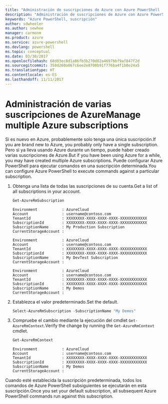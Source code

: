 ```yaml
---
title: "Administración de suscripciones de Azure con Azure PowerShell | Microsoft Docs"
description: "Administración de suscripciones de Azure con Azure PowerShell"
keywords: "Azure PowerShell, suscripción"
author: sdwheeler
ms.author: sewhee
manager: carmonm
ms.product: azure
ms.service: azure-powershell
ms.devlang: powershell
ms.topic: conceptual
ms.date: 03/30/2017
ms.openlocfilehash: 68d03ec8d1a86fb3b270d02a4697bbf9af847f2d
ms.sourcegitcommit: 358d260a867c6ee2e8700b91f776ba4f1b0e24a5
ms.translationtype: HT
ms.contentlocale: es-ES
ms.lasthandoff: 11/11/2017
---
```

# <a name="manage-multiple-azure-subscriptions"></a><span data-ttu-id="a0a2a-104">Administración de varias suscripciones de Azure</span><span class="sxs-lookup"><span data-stu-id="a0a2a-104">Manage multiple Azure subscriptions</span></span>

<span data-ttu-id="a0a2a-105">Si es nuevo en Azure, probablemente solo tenga una única suscripción.</span><span class="sxs-lookup"><span data-stu-id="a0a2a-105">If you are brand new to Azure, you probably only have a single subscription.</span></span> <span data-ttu-id="a0a2a-106">Pero si ya lleva usando Azure durante un tiempo, puede haber creado varias suscripciones de Azure.</span><span class="sxs-lookup"><span data-stu-id="a0a2a-106">But if you have been using Azure for a while, you may have created multiple Azure subscriptions.</span></span> <span data-ttu-id="a0a2a-107">Puede configurar Azure PowerShell para ejecutar comandos en una suscripción determinada.</span><span class="sxs-lookup"><span data-stu-id="a0a2a-107">You can configure Azure PowerShell to execute commands against a particular subscription.</span></span>

1. <span data-ttu-id="a0a2a-108">Obtenga una lista de todas las suscripciones de su cuenta.</span><span class="sxs-lookup"><span data-stu-id="a0a2a-108">Get a list of all subscriptions in your account.</span></span>

    ```powershell
    Get-AzureRmSubscription
    ```

    ```
    Environment           : AzureCloud
    Account               : username@contoso.com
    TenantId              : XXXXXXXX-XXXX-XXXX-XXXX-XXXXXXXXXXXX
    SubscriptionId        : XXXXXXXX-XXXX-XXXX-XXXX-XXXXXXXXXXXX
    SubscriptionName      : My Production Subscription
    CurrentStorageAccount :

    Environment           : AzureCloud
    Account               : username@contoso.com
    TenantId              : XXXXXXXX-XXXX-XXXX-XXXX-XXXXXXXXXXXX
    SubscriptionId        : XXXXXXXX-XXXX-XXXX-XXXX-XXXXXXXXXXXX
    SubscriptionName      : My DevTest Subscription
    CurrentStorageAccount :

    Environment           : AzureCloud
    Account               : username@contoso.com
    TenantId              : XXXXXXXX-XXXX-XXXX-XXXX-XXXXXXXXXXXX
    SubscriptionId        : XXXXXXXX-XXXX-XXXX-XXXX-XXXXXXXXXXXX
    SubscriptionName      : My Demos
    CurrentStorageAccount :
    ```

2. <span data-ttu-id="a0a2a-109">Establezca el valor predeterminado.</span><span class="sxs-lookup"><span data-stu-id="a0a2a-109">Set the default.</span></span>

    ```powershell
    Select-AzureRmSubscription -SubscriptionName "My Demos"
    ```

3. <span data-ttu-id="a0a2a-110">Compruebe el cambio mediante la ejecución del cmdlet `Get-AzureRmContext`.</span><span class="sxs-lookup"><span data-stu-id="a0a2a-110">Verify the change by running the `Get-AzureRmContext` cmdlet.</span></span>

    ```powershell
    Get-AzureRmContext
    ```

    ```
    Environment           : AzureCloud
    Account               : username@contoso.com
    TenantId              : XXXXXXXX-XXXX-XXXX-XXXX-XXXXXXXXXXXX
    SubscriptionId        : XXXXXXXX-XXXX-XXXX-XXXX-XXXXXXXXXXXX
    SubscriptionName      : My Demos
    CurrentStorageAccount :
    ```

<span data-ttu-id="a0a2a-111">Cuando esté establecida la suscripción predeterminada, todos los comandos de Azure PowerShell subsiguientes se ejecutarán en esta suscripción.</span><span class="sxs-lookup"><span data-stu-id="a0a2a-111">Once you set your default subscription, all subsequent Azure PowerShell commands run against this subscription.</span></span>
